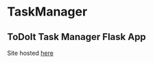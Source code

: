 # TaskManager

## ToDoIt Task Manager Flask App

Site hosted [here](http://elvisrodriguez.pythonanywhere.com/)
